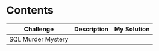 # Contents

| Challenge | Description | My Solution |
|---------- | ---------- | ---------- |
| SQL Murder Mystery |
